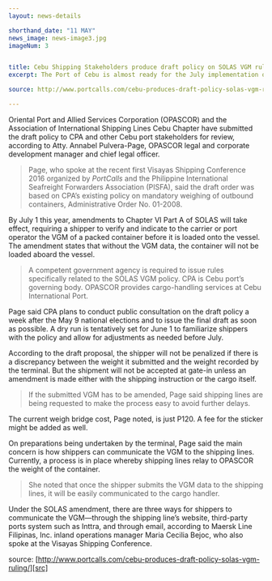 ```yaml
---
layout: news-details

shorthand_date: "11 MAY"
news_image: news-image3.jpg
imageNum: 3


title: Cebu Shipping Stakeholders produce draft policy on SOLAS VGM ruling
excerpt: The Port of Cebu is almost ready for the July implementation of the Safety of Life at Sea (SOLAS) policy on verified gross mass (VGM). This, after a cargo handler and a group of ocean carriers based in Cebu produced a draft order that the Cebu Port Authority (CPA) can use to locally adopt the measure.

source: http://www.portcalls.com/cebu-produces-draft-policy-solas-vgm-ruling/

---
```


Oriental Port and Allied Services Corporation (OPASCOR) and the Association of International Shipping Lines Cebu Chapter have submitted the draft policy to CPA and other Cebu port stakeholders for review, according to Atty. Annabel Pulvera-Page, OPASCOR legal and corporate development manager and chief legal officer.

>Page, who spoke at the recent first Visayas Shipping Conference 2016 organized by <em>PortCalls</em> and the Philippine International Seafreight Forwarders Association (PISFA), said the draft order was based on CPA’s existing policy on mandatory weighing of outbound containers, Administrative Order No. 01-2008.

By July 1 this year, amendments to Chapter VI Part A of SOLAS will take effect, requiring a shipper to verify and indicate to the carrier or port operator the VGM of a packed container before it is loaded onto the vessel. The amendment states that without the VGM data, the container will not be loaded aboard the vessel.

>A competent government agency is required to issue rules specifically related to the SOLAS VGM policy. CPA is Cebu port’s governing body. OPASCOR provides cargo-handling services at Cebu International Port.

Page said CPA plans to conduct public consultation on the draft policy a week after the May 9 national elections and to issue the final draft as soon as possible. A dry run is tentatively set for June 1 to familiarize shippers with the policy and allow for adjustments as needed before July.


According to the draft proposal, the shipper will not be penalized if there is a discrepancy between the weight it submitted and the weight recorded by the terminal. But the shipment will not be accepted at gate-in unless an amendment is made either with the shipping instruction or the cargo itself.

>If the submitted VGM has to be amended, Page said shipping lines are being requested to make the process easy to avoid further delays.

The current weigh bridge cost, Page noted, is just P120. A fee for the sticker might be added as well.

On preparations being undertaken by the terminal, Page said the main concern is how shippers can communicate the VGM to the shipping lines. Currently, a process is in place whereby shipping lines relay to OPASCOR the weight of the container.

>She noted that once the shipper submits the VGM data to the shipping lines, it will be easily communicated to the cargo handler.

Under the SOLAS amendment, there are three ways for shippers to communicate the VGM—through the shipping line’s website, third-party ports system such as Inttra, and through email, according to Maersk Line Filipinas, Inc. inland operations manager Maria Cecilia Bejoc, who also spoke at the Visayas Shipping Conference.

source: [http://www.portcalls.com/cebu-produces-draft-policy-solas-vgm-ruling/][src]

[src]:http://www.portcalls.com/cebu-produces-draft-policy-solas-vgm-ruling/